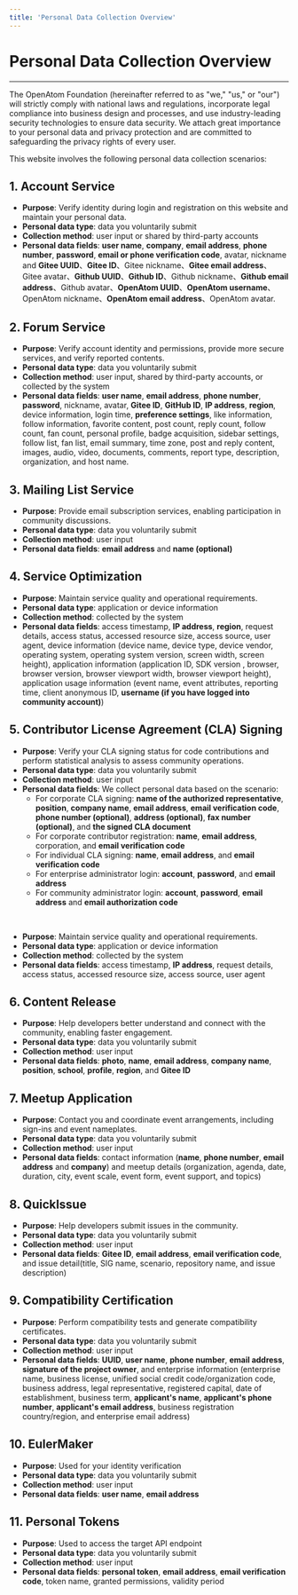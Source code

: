 ```yaml
---
title: 'Personal Data Collection Overview'
---
```


<div class='markdown markdown-statement'>

# Personal Data Collection Overview

<hr/>

The OpenAtom Foundation (hereinafter referred to as "we," "us," or "our") will strictly comply with national laws and regulations, incorporate legal compliance into business design and processes, and use industry-leading security technologies to ensure data security. We attach great importance to your personal data and privacy protection and are committed to safeguarding the privacy rights of every user.

This website involves the following personal data collection scenarios:

## 1. Account Service

- **Purpose**: Verify identity during login and registration on this website and maintain your personal data.
- **Personal data type**: data you voluntarily submit
- **Collection method**: user input or shared by third-party accounts
- **Personal data fields**: **user name**, **company**, **email address**, **phone number**, **password**, **email or phone verification code**, avatar, nickname and **Gitee UUID**、**Gitee ID**、Gitee nickname、**Gitee email address**、Gitee avatar、**Github UUID**、**Github ID**、Github nickname、**Github email address**、Github avatar、**OpenAtom UUID**、**OpenAtom username**、OpenAtom nickname、**OpenAtom email address**、OpenAtom avatar.

## 2. Forum Service

- **Purpose**: Verify account identity and permissions, provide more secure services, and verify reported contents.
- **Personal data type**: data you voluntarily submit
- **Collection method**: user input, shared by third-party accounts, or collected by the system
- **Personal data fields**: **user name**, **email address**, **phone number**, **password**, nickname, avatar, **Gitee ID**, **GitHub ID**, **IP address**, **region**, device information, login time, **preference settings**, like information, follow information, favorite content, post count, reply count, follow count, fan count, personal profile, badge acquisition, sidebar settings, follow list, fan list, email summary, time zone, post and reply content, images, audio, video, documents, comments, report type, description, organization, and host name.

## 3. Mailing List Service

- **Purpose**: Provide email subscription services, enabling participation in community discussions.
- **Personal data type**: data you voluntarily submit
- **Collection method**: user input
- **Personal data fields**: **email address** and **name (optional)**

## 4. Service Optimization

- **Purpose**: Maintain service quality and operational requirements.
- **Personal data type**: application or device information
- **Collection method**: collected by the system
- **Personal data fields**: access timestamp, **IP address**, **region**, request details, access status, accessed resource size, access source, user agent, device information (device name, device type, device vendor, operating system, operating system version, screen width, screen height), application information (application ID, SDK version , browser, browser version, browser viewport width, browser viewport height), application usage information (event name, event attributes, reporting time, client anonymous ID, **username (if you have logged into community account)**)

## 5. Contributor License Agreement (CLA) Signing

- **Purpose**: Verify your CLA signing status for code contributions and perform statistical analysis to assess community operations.
- **Personal data type**: data you voluntarily submit
- **Collection method**: user input
- **Personal data fields**: We collect personal data based on the scenario:
  - For corporate CLA signing: **name of the authorized representative**, **position**, **company name**, **email address**, **email verification code**, **phone number (optional)**, **address (optional)**, **fax number (optional)**, and **the signed CLA document**
  - For corporate contributor registration: **name**, **email address**, corporation, and **email verification code**
  - For individual CLA signing: **name**, **email address**, and **email verification code**
  - For enterprise administrator login: **account**, **password**, and **email address**
  - For community administrator login: **account**, **password**, **email address** and **email authorization code**

<br/>

- **Purpose**: Maintain service quality and operational requirements.
- **Personal data type**: application or device information
- **Collection method**: collected by the system
- **Personal data fields**: access timestamp, **IP address**, request details, access status, accessed resource size, access source, user agent

## 6. Content Release

- **Purpose**: Help developers better understand and connect with the community, enabling faster engagement.
- **Personal data type**: data you voluntarily submit
- **Collection method**: user input
- **Personal data fields**: **photo**, **name**, **email address**, **company name**, **position**, **school**, **profile**, **region**, and **Gitee ID**

## 7. Meetup Application

- **Purpose**: Contact you and coordinate event arrangements, including sign-ins and event nameplates.
- **Personal data type**: data you voluntarily submit
- **Collection method**: user input
- **Personal data fields**: contact information (**name**, **phone number**, **email address** and **company**) and meetup details (organization, agenda, date, duration, city, event scale, event form, event support, and topics)

## 8. QuickIssue

- **Purpose**: Help developers submit issues in the community.
- **Personal data type**: data you voluntarily submit
- **Collection method**: user input
- **Personal data fields**: **Gitee ID**, **email address**, **email verification code**, and issue detail(title, SIG name, scenario, repository name, and issue description)

## 9. Compatibility Certification

- **Purpose**: Perform compatibility tests and generate compatibility certificates.
- **Personal data type**: data you voluntarily submit
- **Collection method**: user input
- **Personal data fields**: **UUID**, **user name**, **phone number**, **email address**, **signature of the project owner**, and enterprise information (enterprise name, business license, unified social credit code/organization code, business address, legal representative, registered capital, date of establishment, business term, **applicant's name**, **applicant's phone number**, **applicant's email address**, business registration country/region, and enterprise email address)

## 10. EulerMaker

- **Purpose**: Used for your identity verification
- **Personal data type**: data you voluntarily submit
- **Collection method**: user input
- **Personal data fields**: **user name**, **email address**

## 11. Personal Tokens

- **Purpose**: Used to access the target API endpoint
- **Personal data type**: data you voluntarily submit
- **Collection method**: user input
- **Personal data fields**: **personal token**, **email address**, **email verification code**, token name, granted permissions, validity period

</div>
